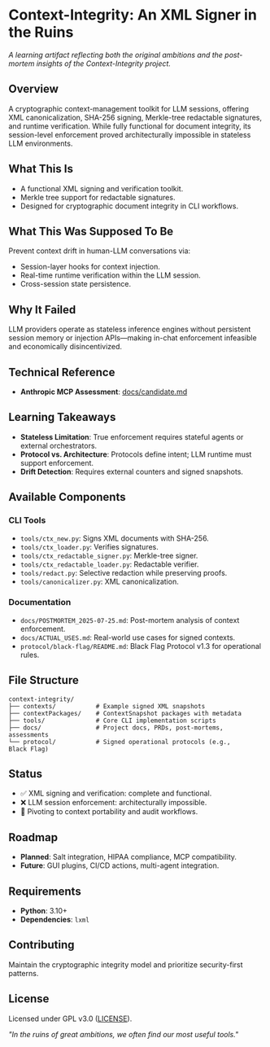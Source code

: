 # Context-Integrity: An XML Signer in the Ruins

*A learning artifact reflecting both the original ambitions and the post-mortem insights of the Context-Integrity project.*

## Overview

A cryptographic context-management toolkit for LLM sessions, offering XML canonicalization, SHA-256 signing, Merkle-tree redactable signatures, and runtime verification. While fully functional for document integrity, its session-level enforcement proved architecturally impossible in stateless LLM environments.

## What This Is

* A functional XML signing and verification toolkit.
* Merkle tree support for redactable signatures.
* Designed for cryptographic document integrity in CLI workflows.

## What This Was Supposed To Be

Prevent context drift in human-LLM conversations via:

* Session-layer hooks for context injection.
* Real-time runtime verification within the LLM session.
* Cross-session state persistence.

## Why It Failed

LLM providers operate as stateless inference engines without persistent session memory or injection APIs—making in-chat enforcement infeasible and economically disincentivized.

## Technical Reference

* **Anthropic MCP Assessment**: [docs/candidate.md](docs/candidate.md)

## Learning Takeaways

* **Stateless Limitation**: True enforcement requires stateful agents or external orchestrators.
* **Protocol vs. Architecture**: Protocols define intent; LLM runtime must support enforcement.
* **Drift Detection**: Requires external counters and signed snapshots.

## Available Components

### CLI Tools

* `tools/ctx_new.py`: Signs XML documents with SHA-256.
* `tools/ctx_loader.py`: Verifies signatures.
* `tools/ctx_redactable_signer.py`: Merkle-tree signer.
* `tools/ctx_redactable_loader.py`: Redactable verifier.
* `tools/redact.py`: Selective redaction while preserving proofs.
* `tools/canonicalizer.py`: XML canonicalization.

### Documentation

* `docs/POSTMORTEM_2025-07-25.md`: Post-mortem analysis of context enforcement.
* `docs/ACTUAL_USES.md`: Real-world use cases for signed contexts.
* `protocol/black-flag/README.md`: Black Flag Protocol v1.3 for operational rules.

## File Structure

```
context-integrity/
├── contexts/           # Example signed XML snapshots
├── contextPackages/    # ContextSnapshot packages with metadata
├── tools/              # Core CLI implementation scripts
├── docs/               # Project docs, PRDs, post-mortems, assessments
└── protocol/           # Signed operational protocols (e.g., Black Flag)
```

## Status

* ✅ XML signing and verification: complete and functional.
* ❌ LLM session enforcement: architecturally impossible.
* 🔄 Pivoting to context portability and audit workflows.

## Roadmap

* **Planned**: Salt integration, HIPAA compliance, MCP compatibility.
* **Future**: GUI plugins, CI/CD actions, multi-agent integration.

## Requirements

* **Python**: 3.10+
* **Dependencies**: `lxml`

## Contributing

Maintain the cryptographic integrity model and prioritize security-first patterns.

## License

Licensed under GPL v3.0 ([LICENSE](LICENSE)).

*"In the ruins of great ambitions, we often find our most useful tools."*
